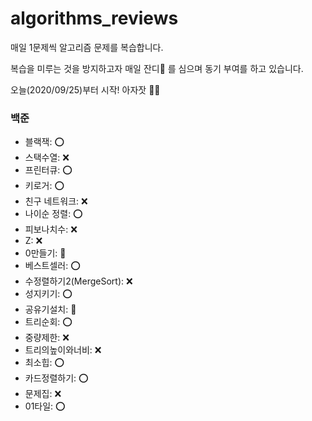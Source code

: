 # algorithms_reviews
매일 1문제씩 알고리즘 문제를 복습합니다.

복습을 미루는 것을 방지하고자 매일 잔디🌱 를 심으며 동기 부여를 하고 있습니다.

오늘(2020/09/25)부터 시작! 아자잣 👊🏻

### 백준
- 블랙잭: ⭕️
- 스택수열: ❌
- 프린터큐: ⭕️
- 키로거: ⭕️
- 친구 네트워크: ❌
- 나이순 정렬: ⭕️
- 피보나치수: ❌
- Z: ❌
- 0만들기: 🔼
- 베스트셀러: ⭕️
- 수정렬하기2(MergeSort): ❌
- 성지키기: ⭕️
- 공유기설치: 🔼
- 트리순회: ⭕️
- 중량제한: ❌
- 트리의높이와너비: ❌
- 최소힙: ⭕️
- 카드정렬하기: ⭕️
- 문제집: ❌
- 01타일: ⭕️
